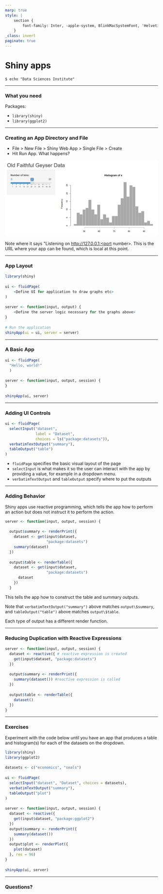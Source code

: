 ```yaml
---
marp: true
style: |
    section {
        font-family: Inter, -apple-system, BlinkMacSystemFont, 'Helvetica Neue', sans-serif;
    }
_class: invert
paginate: true
---
```


# Shiny apps

```
$ echo "Data Sciences Institute"
```

---
### What you need

Packages:

-   `library(shiny)`
-   `library(ggplot2)`

---

### Creating an App Directory and File

-   File \> New File \> Shiny Web App \> Single File \> Create
-   Hit Run App. What happens?

![w:600 w:400](./pics/08_shinybasic.png)

Note where it says "Listening on http://127.0.0.1:<port number>. This is the URL where your app can be found, which is local at this point.

---

### App Layout

```r
library(shiny)

ui <- fluidPage(
    <Define UI for application to draw graphs etc>
)

server <- function(input, output) {
    <Define the server logic necessary for the graphs above>
}

# Run the application 
shinyApp(ui = ui, server = server)
```
---

### A Basic App

```r
ui <- fluidPage(
  "Hello, world!"
  )

server <- function(input, output, session) {
}

shinyApp(ui, server)
```
---

### Adding UI Controls

```r
ui <- fluidPage(
  selectInput("dataset",
              label = "Dataset",
              choices = ls("package:datasets")),
  verbatimTextOutput("summary"),
  tableOutput("table")
)
```

-   `fluidPage` specifies the basic visual layout of the page
-   `selectInput` is what makes it so the user can interact with the app by providing a value, for example in a dropdown menu.
-   `verbatimTextOutput` and `tableOutput` specify where to put the outputs

---
<style scoped>section{font-size:22px;}</style>

### Adding Behavior

Shiny apps use reactive programming, which tells the app how to perform an action but does not instruct it to perform the action.

```r
server <- function(input, output, session) {
  
  output$summary <- renderPrint({
    dataset <- get(input$dataset,
                   "package:datasets")
    summary(dataset)
  })
  
  output$table <- renderTable({
    dataset <- get(input$dataset,
                   "package:datasets")
      dataset
    })
  }
```

This tells the app how to construct the table and summary outputs.

Note that `verbatimTextOutput("summary")` above matches `output\$summary`, and `tableOutput("table")` above matches `output\$table`.

Each type of output has a different render function.

---

### Reducing Duplication with Reactive Expressions

```r
server <- function(input, output, session) {
  dataset <- reactive({ # reactive expression is created
    get(input$dataset, "package:datasets")
  })
  
  output$summary <- renderPrint({
    summary(dataset()) #reactive expression is called
  })
  
  output$table <- renderTable({
    dataset()
  })
}
```
---

<style scoped>section{font-size:20px;}</style>

### Exercises

Experiment with the code below until you have an app that produces a table and histogram(s) for each of the datasets on the dropdown.

```r
library(shiny)
library(ggplot2)

datasets <- c("economics", "seals")

ui <- fluidPage(
  selectInput("dataset", "Dataset", choices = datasets),
  verbatimTextOutput("summary"),
  tableOutput("plot")
)

server <- function(input, output, session) {
  dataset <- reactive({
    get(input$dataset, "package:ggplot2")
  })
  output$summary <- renderPrint({
    summary(dataset())
  })
  output$plot <- renderPlot({
    plot(dataset)
  }, res = 96)
}

shinyApp(ui, server)
```
---

### Questions?
